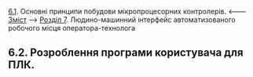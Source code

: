 [6.1](6_1.md). Основні принципи побудови мікропроцесорних контролерів. <--- [Зміст](README.md) --> [Розділ 7](7.md). Людино-машинний інтерфейс автоматизованого робочого місця оператора-технолога 

## 6.2. Розроблення програми користувача для ПЛК.